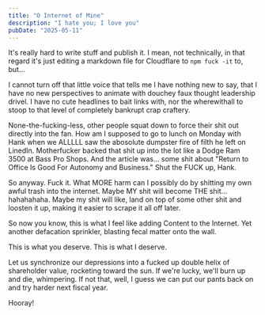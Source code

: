 ```yaml
---
title: "O Internet of Mine"
description: "I hate you; I love you"
pubDate: "2025-05-11"
---
```


It's really hard to write stuff and publish it. I mean, not technically, in that regard it's just editing a markdown file for Cloudflare to `npm fuck -it` to, but...

I cannot turn off that little voice that tells me I have nothing new to say, that I have no new perspectives to animate with douchey faux thought leadership drivel. I have no cute headlines to bait links with, nor the wherewithall to stoop to that level of completely bankrupt crap craftery.

None-the-fucking-less, other people squat down to force their shit out directly into the fan. How am I supposed to go to lunch on Monday with Hank when we ALLLLL saw the abosolute dumpster fire of filth he left on LinedIn. Motherfucker backed that shit up into the lot like a Dodge Ram 3500 at Bass Pro Shops. And the article was... some shit about "Return to Office Is Good For Autonomy and Business." Shut the FUCK up, Hank.

So anyway. Fuck it. What MORE harm can I possibly do by shitting my own awful trash into the internet. Maybe MY shit will become THE shit... hahahahaha. Maybe my shit will like, land on top of some other shit and loosten it up, making it easier to scrape it all off later.

So now you know, this is what I feel like adding Content to the Internet. Yet another defacation sprinkler, blasting fecal matter onto the wall.

This is what you deserve. This is what I deserve. 

Let us synchronize our depressions into a fucked up double helix of shareholder value, rocketing toward the sun. If we're lucky, we'll burn up and die, whimpering. If not that, well, I guess we can put our pants back on and try harder next fiscal year.

Hooray!
